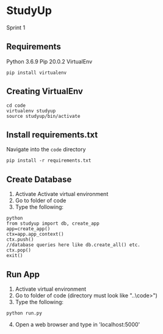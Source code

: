 # StudyUp

Sprint 1

## Requirements
Python 3.6.9
Pip 20.0.2
VirtualEnv
```
pip install virtualenv
```

## Creating VirtualEnv

```
cd code
virtualenv studyup
source studyup/bin/activate
```

## Install requirements.txt
Navigate into the `code` directory

```
pip install -r requirements.txt
```

## Create Database

1. Activate Activate virtual environment
2. Go to folder of code
3. Type the following:
```
python
from studyup import db, create_app
app=create_app()
ctx=app.app_context()
ctx.push()
//database queries here like db.create_all() etc.
ctx.pop()
exit()
```
## Run App
1. Activate virtual environment
2. Go to folder of code (directory must look like "..\code>")
3. Type the following:
```
python run.py
```
4. Open a web browser and type in 'localhost:5000'